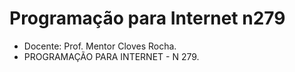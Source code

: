 # Programação para Internet n279
- Docente: Prof. Mentor Cloves Rocha.
- PROGRAMAÇÃO PARA INTERNET  - N 279.

